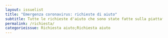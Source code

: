```yaml
---
layout: issuelist
title: "Emergenza coronavirus: richieste di aiuto"
subtitle: Tutte le richieste d'aiuto che sono state fatte sulla piattaforma Covid19Italia.Help
permalink: /richiesta/
categorieissue: Richiesta aiuto;Richiesta aiuto
---
```

